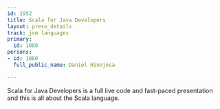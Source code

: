 ```yaml
---
id: 1952
title: Scala for Java Developers
layout: preso_details
track: jvm languages
primary:
  id: 1080
persons:
- id: 1080
  full_public_name: Daniel Hinojosa

---
```

Scala for Java Developers is a full live code and fast-paced presentation and this is all about the Scala language.
